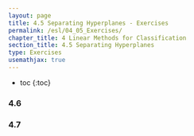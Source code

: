 ```yaml
---
layout: page
title: 4.5 Separating Hyperplanes - Exercises
permalink: /esl/04_05_Exercises/
chapter_title: 4 Linear Methods for Classification
section_title: 4.5 Separating Hyperplanes
type: Exercises
usemathjax: true
---
```


* toc
{:toc}

### 4.6

### 4.7